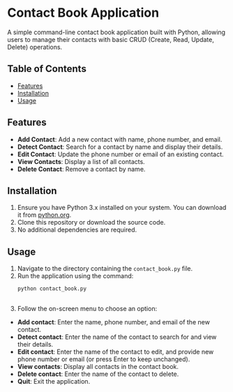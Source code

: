 # Contact Book Application

A simple command-line contact book application built with Python, allowing users to manage their contacts with basic CRUD (Create, Read, Update, Delete) operations.

## Table of Contents
- [Features](#features)
- [Installation](#installation)
- [Usage](#usage)

## Features
- **Add Contact**: Add a new contact with name, phone number, and email.
- **Detect Contact**: Search for a contact by name and display their details.
- **Edit Contact**: Update the phone number or email of an existing contact.
- **View Contacts**: Display a list of all contacts.
- **Delete Contact**: Remove a contact by name.

## Installation
1. Ensure you have Python 3.x installed on your system. You can download it from [python.org](https://www.python.org/downloads/).
2. Clone this repository or download the source code.
3. No additional dependencies are required.

## Usage
1. Navigate to the directory containing the `contact_book.py` file.
2. Run the application using the command:
   ```sh
   python contact_book.py‍‍‍
   ‍‍
3. Follow the on-screen menu to choose an option:
- **Add contact**: Enter the name, phone number, and email of the new contact.
- **Detect contact**: Enter the name of the contact to search for and view their details.
- **Edit contact**: Enter the name of the contact to edit, and provide new phone number or email (or press Enter to keep unchanged).
- **View contacts**: Display all contacts in the contact book.
- **Delete contact**: Enter the name of the contact to delete.
- **Quit**: Exit the application.